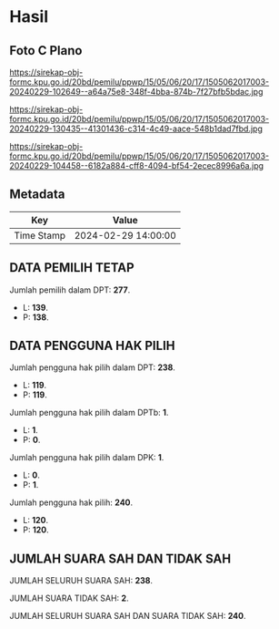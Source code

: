 # Hasil

## Foto C Plano

https://sirekap-obj-formc.kpu.go.id/20bd/pemilu/ppwp/15/05/06/20/17/1505062017003-20240229-102649--a64a75e8-348f-4bba-874b-7f27bfb5bdac.jpg

https://sirekap-obj-formc.kpu.go.id/20bd/pemilu/ppwp/15/05/06/20/17/1505062017003-20240229-130435--41301436-c314-4c49-aace-548b1dad7fbd.jpg

https://sirekap-obj-formc.kpu.go.id/20bd/pemilu/ppwp/15/05/06/20/17/1505062017003-20240229-104458--6182a884-cff8-4094-bf54-2ecec8996a6a.jpg


## Metadata

| Key        | Value               |
| ---------- | ------------------- |
| Time Stamp | 2024-02-29 14:00:00 |


## DATA PEMILIH TETAP

Jumlah pemilih dalam DPT: **277**.
 * L: **139**.
 * P: **138**.

## DATA PENGGUNA HAK PILIH

Jumlah pengguna hak pilih dalam DPT: **238**.
 * L: **119**.
 * P: **119**.

Jumlah pengguna hak pilih dalam DPTb: **1**.
 * L: **1**.
 * P: **0**.

Jumlah pengguna hak pilih dalam DPK: **1**.
 * L: **0**.
 * P: **1**.

Jumlah pengguna hak pilih: **240**.
 * L: **120**.
 * P: **120**.

## JUMLAH SUARA SAH DAN TIDAK SAH

JUMLAH SELURUH SUARA SAH: **238**.

JUMLAH SUARA TIDAK SAH: **2**.

JUMLAH SELURUH SUARA SAH DAN SUARA TIDAK SAH: **240**.


